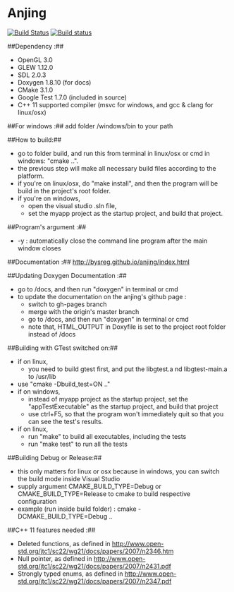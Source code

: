# Anjing 
[![Build Status](https://travis-ci.org/bysreg/anjing.svg?branch=master)](https://travis-ci.org/bysreg/anjing) [![Build status](https://ci.appveyor.com/api/projects/status/qw871xxhxlhd0j3a?svg=true)](https://ci.appveyor.com/project/bysreg/anjing)

##Dependency :##
- OpenGL 3.0 
- GLEW 1.12.0
- SDL 2.0.3
- Doxygen 1.8.10 (for docs)
- CMake 3.1.0
- Google Test 1.7.0 (included in source)
- C++ 11 supported compiler (msvc for windows, and gcc & clang for linux/osx)

##For windows :##
add folder /windows/bin to your path

##How to build:##
- go to folder build, and run this from terminal in linux/osx or cmd in windows: "cmake ..".
- the previous step will make all necessary build files according to the platform.
- if you're on linux/osx, do "make install", and then the program will be build in the project's root folder. 
- if you're on windows, 
  - open the visual studio .sln file, 
  - set the myapp project as the startup project, and build that project. 

##Program's argument :##
- -y : automatically close the command line program after the main window closes


##Documentation :##
http://bysreg.github.io/anjing/index.html

##Updating Doxygen Documentation :##
- go to /docs, and then run "doxygen" in terminal or cmd
- to update the documentation on the anjing's github page : 
  - switch to gh-pages branch
  - merge with the origin's master branch
  - go to /docs, and then run "doxygen" in terminal or cmd
  - note that, HTML_OUTPUT in Doxyfile is set to the project root folder instead of /docs

##Building with GTest switched on:##
- if on linux, 
  - you need to build gtest first, and put the libgtest.a nd libgtest-main.a to /usr/lib
- use "cmake -Dbuild_test=ON .."
- if on windows, 
  - instead of myapp project as the startup project, set the "appTestExecutable" as the startup project, and build that project
  - use ctrl+F5, so that the program won't immediately quit so that you can see the test's results. 
- if on linux, 
  - run "make" to build all executables, including the tests
  - run "make test" to run all the tests
  
##Building Debug or Release:##
- this only matters for linux or osx because in windows, you can switch the build mode inside Visual Studio
- supply argument CMAKE_BUILD_TYPE=Debug or CMAKE_BUILD_TYPE=Release to cmake to build respective configuration
- example (run inside build folder) :  cmake -DCMAKE_BUILD_TYPE=Debug ..
  
##C++ 11 features needed :##
- Deleted functions, as defined in http://www.open-std.org/jtc1/sc22/wg21/docs/papers/2007/n2346.htm
- Null pointer, as defined in http://www.open-std.org/jtc1/sc22/wg21/docs/papers/2007/n2431.pdf
- Strongly typed enums, as defined in http://www.open-std.org/jtc1/sc22/wg21/docs/papers/2007/n2347.pdf  
  
  
  
